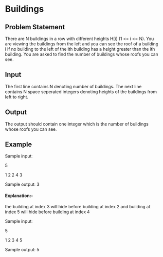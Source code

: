 # Buildings

## Problem Statement
There are N buildings in a row with different heights H[i] (1 <= i <= N).
You are viewing the buildings from the left and you can see the roof of a building i if no building to the left of the ith building has a height greater than the ith building.
You are asked to find the number of buildings whose roofs you can see.

## Input
The first line contains N denoting number of buildings.
The next line contains N space seperated integers denoting heights of the buildings from left to right.

## Output
The output should contain one integer which is the number of buildings whose roofs you can see.

## Example

Sample input:

5

1 2 2 4 3

Sample output:
3

#### Explanation:-
the building at index 3 will hide before building at index 2 and building at index 5 will hide before building at index 4

Sample input:

5

1 2 3 4 5

Sample output:
5